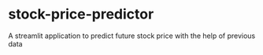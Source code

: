 # stock-price-predictor
A streamlit application to predict future stock price with the help of previous data

